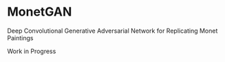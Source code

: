 # MonetGAN
Deep Convolutional Generative Adversarial Network for Replicating Monet Paintings

Work in Progress
